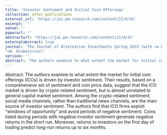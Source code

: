 ```yaml
---
title: 'Investor Sentiment and Initial Coin Offerings'
collection: other-publications
external_url: 'https://jai.pm-research.com/content/21/4/41'
excerpt: ''
venue: ''
paperurl: ''
abstracturl: 'https://jai.pm-research.com/content/21/4/41'
externalabstract: true
journal: 'The Journal of Alternative Investments Spring 2019 (with <a href="#">H. Schröder</a> and <a href="https://www.bwl.uni-hamburg.de/finance/team/drobetz.html
">W. Drobetz</a>)'
version: ''
abstract: 'The authors examine to what extent the market for initial coin offerings (ICOs) is driven by investor sentiment. Their results, based on a comprehensive set of sentiment and coin price data, suggest that the ICO market is driven by crypto-related sentiment, but is almost unrelated to general capital market sentiment. Among the crypto-related sentiment, social media channels, rather than traditional news channels, are the main source of investor sentiment. The authors find that ICO firms exploit “windows of opportunity” and avoid periods of negative sentiment. Coins listed during periods with negative investor sentiment generate negative returns in the short run. Moreover, returns to investors on the first day of trading predict long-run returns up to six months.'
---
```


Abstract: The authors examine to what extent the market for initial coin offerings (ICOs) is driven by investor sentiment. Their results, based on a comprehensive set of sentiment and coin price data, suggest that the ICO market is driven by crypto-related sentiment, but is almost unrelated to general capital market sentiment. Among the crypto-related sentiment, social media channels, rather than traditional news channels, are the main source of investor sentiment. The authors find that ICO firms exploit “windows of opportunity” and avoid periods of negative sentiment. Coins listed during periods with negative investor sentiment generate negative returns in the short run. Moreover, returns to investors on the first day of trading predict long-run returns up to six months.
